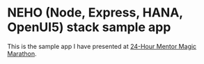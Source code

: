 # NEHO (Node, Express, HANA, OpenUI5) stack sample app
This is the sample app I have presented at [24-Hour Mentor Magic Marathon](https://blogs.sap.com/2017/10/09/24-hour-mentor-magic-marathon/).
